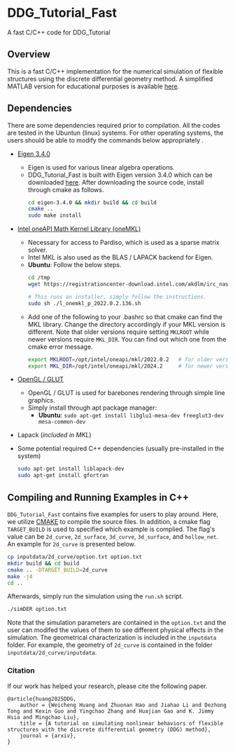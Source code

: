 # DDG_Tutorial_Fast
A fast C/C++ code for DDG_Tutorial

## Overview

This is a fast C/C++ implementation for the numerical simulation of flexible structures using the discrete differential geometry method. A simplified MATLAB version for educational purposes is available [here](https://github.com/weicheng-huang-mechanics/DDG_Tutorial).

## Dependencies

There are some dependencies required prior to compilation. All the codes are tested in the Ubuntun (linux) systems. For other operating systems, the users should be able to modify the commands below appropriately .

- [Eigen 3.4.0](http://eigen.tuxfamily.org/index.php?title=Main_Page)
  - Eigen is used for various linear algebra operations.
  - DDG_Tutorial_Fast is built with Eigen version 3.4.0 which can be downloaded [here](https://gitlab.com/libeigen/eigen/-/releases/3.4.0). After downloading the source code, install through cmake as follows.
    ```bash
    cd eigen-3.4.0 && mkdir build && cd build
    cmake ..
    sudo make install

- [Intel oneAPI Math Kernel Library (oneMKL)](https://www.intel.com/content/www/us/en/developer/tools/oneapi/onemkl-download.html?operatingsystem=linux&distributions=webdownload&options=online)
  - Necessary for access to Pardiso, which is used as a sparse matrix solver.
  - Intel MKL is also used as the BLAS / LAPACK backend for Eigen.
  - **Ubuntu**: Follow the below steps.
    ```bash
    cd /tmp
    wget https://registrationcenter-download.intel.com/akdlm/irc_nas/18483/l_onemkl_p_2022.0.2.136.sh

    # This runs an installer, simply follow the instructions.
    sudo sh ./l_onemkl_p_2022.0.2.136.sh
    ```
  - Add one of the following to your .bashrc so that cmake can find the MKL library. Change the directory accordingly if your MKL version is different.
   Note that older versions require setting `MKLROOT` while newer versions require `MKL_DIR`.
   You can find out which one from the cmake error message.
    ```bash
    export MKLROOT=/opt/intel/oneapi/mkl/2022.0.2   # for older versions
    export MKL_DIR=/opt/intel/oneapi/mkl/2024.2     # for newer versions
    ```

- [OpenGL / GLUT](https://www.opengl.org/)
  - OpenGL / GLUT is used for barebones rendering through simple line graphics.
  - Simply install through apt package manager:
    - **Ubuntu**: `sudo apt-get install libglu1-mesa-dev freeglut3-dev mesa-common-dev`

- Lapack (*included in MKL*)


- Some potential required C++ dependencies (usually pre-installed in the system)
     
   ```bash
   sudo apt-get install liblapack-dev
   sudo apt-get install gfortran
   ```

## Compiling and Running Examples in C++

``DDG_Tutorial_Fast`` contains five examples for users to play around. Here, we utilize [CMAKE](https://cmake.org/) to compile the source files. In addition, a cmake flag ``TARGET_BUILD`` is used to specified which example is complied. The flag's value can be ``2d_curve``, ``2d_surface``, ``3d_curve``, ``3d_surface``, and ``hollow_net``. An example for ``2d_curve`` is presented below.


   ```bash
   cp inputdata/2d_curve/option.txt option.txt
   mkdir build && cd build
   cmake .. -DTARGET_BUILD=2d_curve
   make -j4
   cd ..
   ```
Afterwards, simply run the simulation using the ``run.sh`` script.

```bash
./simDER option.txt
```
Note that the simulation parameters are contained in the ``option.txt`` and the user can modifed the values of them to see different physical effects in the simulation. 
The geometrical characterization is included in the ``inputdata`` folder. For example, the geometry of ``2d_curve`` is contained in the folder ``inputdata/2d_curve/inputdata``.

### Citation
If our work has helped your research, please cite the following paper.
```
@article{huang2025DDG,
    author = {Weicheng Huang and Zhuonan Hao and Jiahao Li and Dezhong Tong and Kexin Guo and Yingchao Zhang and Huajian Gao and K. Jimmy Hsia and Mingchao Liu},
    title = {A tutorial on simulating nonlinear behaviors of flexible structures with the discrete differential geometry (DDG) method},
    journal = {arxiv},
}
```


